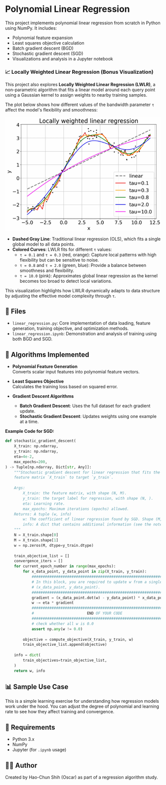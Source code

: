 # Polynomial Linear Regression

This project implements polynomial linear regression from scratch in Python using NumPy. It includes:

- Polynomial feature expansion
- Least squares objective calculation
- Batch gradient descent (BGD)
- Stochastic gradient descent (SGD)
- Visualizations and analysis in a Jupyter notebook

### 📈 Locally Weighted Linear Regression (Bonus Visualization)

This project also explores **Locally Weighted Linear Regression (LWLR)**, a non-parametric algorithm that fits a linear model around each query point using a Gaussian kernel to assign weights to nearby training samples.

The plot below shows how different values of the bandwidth parameter `τ` affect the model's flexibility and smoothness:

![Locally Weighted Linear Regression](Images/Hyperparameters_Weighted_Regression.png)

- **Dashed Gray Line**: Traditional linear regression (OLS), which fits a single global model to all data points.
- **Colored Curves**: LWLR fits for different `τ` values:
  - `τ = 0.1` and `τ = 0.3` (red, orange): Capture local patterns with high flexibility but can be sensitive to noise.
  - `τ = 0.8` and `τ = 2.0` (green, blue): Provide a balance between smoothness and flexibility.
  - `τ = 10.0` (pink): Approximates global linear regression as the kernel becomes too broad to detect local variations.

This visualization highlights how LWLR dynamically adapts to data structure by adjusting the effective model complexity through `τ`.

## 📁 Files

- `linear_regression.py`: Core implementation of data loading, feature generation, training objective, and optimization methods.
- `linear_regression.ipynb`: Demonstration and analysis of training using both BGD and SGD.

## 🧠 Algorithms Implemented

- **Polynomial Feature Generation**  
  Converts scalar input features into polynomial feature vectors.

- **Least Squares Objective**  
  Calculates the training loss based on squared error.

- **Gradient Descent Algorithms**  
  - **Batch Gradient Descent**: Uses the full dataset for each gradient update.
  - **Stochastic Gradient Descent**: Updates weights using one example at a time.

**Example Code for SGD:**

```python
def stochastic_gradient_descent(
    X_train: np.ndarray,
    y_train: np.ndarray,
    eta=4e-2,
    max_epochs=200,
) -> Tuple[np.ndarray, Dict[str, Any]]:
    """Stochastic gradient descent for linear regression that fits the
    feature matrix `X_train` to target `y_train`.

    Args:
        X_train: the feature matrix, with shape (N, M).
        y_train: the target label for regression, with shape (N, ).
        eta: Learning rate.
        max_epochs: Maximum iterations (epochs) allowed.
    Returns: A tuple (w, info)
        w: The coefficient of linear regression found by SGD. Shape (M, ).
        info: A dict that contains additional information (see the notebook).
    """
    N = X_train.shape[0]
    M = X_train.shape[1]
    w = np.zeros(M, dtype=y_train.dtype)
    
    train_objective_list = []
    convergence_iters = []
    for current_epoch_number in range(max_epochs):
        for x_data_point, y_data_point in zip(X_train, y_train):
            ###################################################################
            # In this block, you are required to update w from a single 
            # (x_data_point, y_data_point).
            ###################################################################
            gradient = (x_data_point.dot(w) - y_data_point) * x_data_point
            w -= eta * gradient
            ###################################################################
            #                        END OF YOUR CODE                         #
            ###################################################################
            # check whether all w is 0.0
            assert np.any(w != 0.0)

        objective = compute_objective(X_train, y_train, w)
        train_objective_list.append(objective)
    
    info = dict(
        train_objectives=train_objective_list,
    )
    return w, info
```

## 📊 Sample Use Case

This is a simple learning exercise for understanding how regression models work under the hood. You can adjust the degree of polynomial and learning rate to see how they affect training and convergence.

## 📌 Requirements

- Python 3.x
- NumPy
- Jupyter (for `.ipynb` usage)

## 🧑‍💻 Author

Created by Hao-Chun Shih (Oscar) as part of a regression algorithm study.
